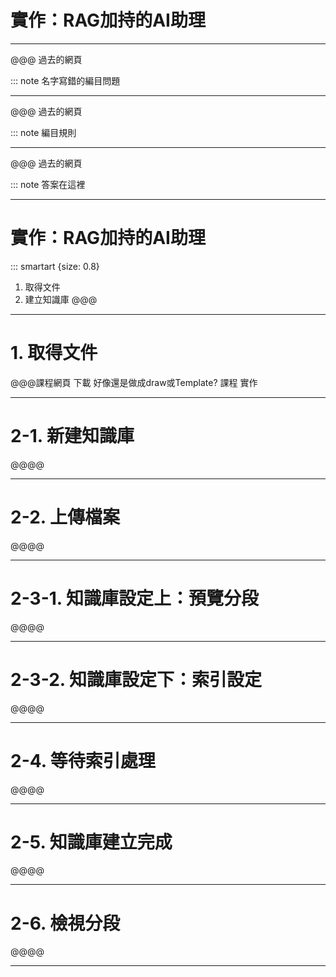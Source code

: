 # 實作：RAG加持的AI助理

----

@@@ 過去的網頁

::: note 名字寫錯的編目問題

----

@@@ 過去的網頁

::: note 編目規則

----

@@@ 過去的網頁

::: note 答案在這裡

----

# 實作：RAG加持的AI助理

::: smartart {size: 0.8}

1. 取得文件
2. 建立知識庫
@@@

----

# 1. 取得文件


@@@課程網頁
下載
好像還是做成draw或Template?
課程
實作

----

# 2-1. 新建知識庫

@@@@

----

# 2-2. 上傳檔案

@@@@

----

# 2-3-1. 知識庫設定上：預覽分段

@@@@

----

# 2-3-2. 知識庫設定下：索引設定

@@@@

----

# 2-4. 等待索引處理

@@@@

----

# 2-5. 知識庫建立完成

@@@@

----

# 2-6. 檢視分段

@@@@

----



